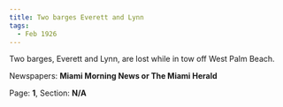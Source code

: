 ```yaml
---  
title: Two barges Everett and Lynn  
tags:  
  - Feb 1926  
---  
```

  
Two barges, Everett and Lynn, are lost while in tow off West Palm Beach.  
  
Newspapers: **Miami Morning News or The Miami Herald**  
  
Page: **1**, Section: **N/A** 
